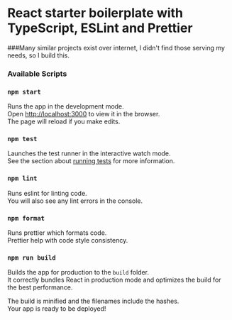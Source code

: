 # React starter boilerplate with TypeScript, ESLint and Prettier

###Many similar projects exist over internet, I didn't find those serving my needs, so I build this.


### Available Scripts

### `npm start`

Runs the app in the development mode.\
Open [http://localhost:3000](http://localhost:3000) to view it in the browser. \
The page will reload if you make edits.

### `npm test`

Launches the test runner in the interactive watch mode.\
See the section about [running tests](https://facebook.github.io/create-react-app/docs/running-tests) for more information.

### `npm lint`

Runs eslint for linting code. \
You will also see any lint errors in the console.

### `npm format`

Runs prettier which formats code. \
Prettier help with code style consistency.

### `npm run build`

Builds the app for production to the `build` folder.\
It correctly bundles React in production mode and optimizes the build for the best performance.

The build is minified and the filenames include the hashes.\
Your app is ready to be deployed!
